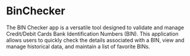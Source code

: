# BinChecker
The BIN Checker app is a versatile tool designed to validate and manage Credit/Debit Cards Bank Identification Numbers (BIN). This application allows users to quickly check the details associated with a BIN, view and manage historical data, and maintain a list of favorite BINs.

